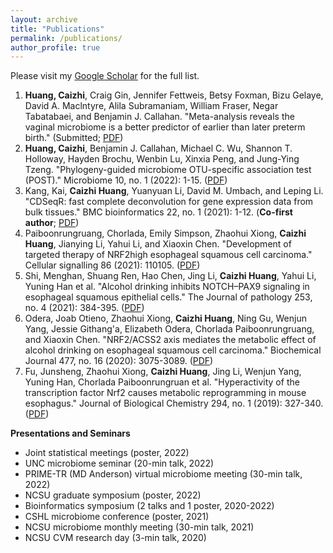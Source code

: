 ```yaml
---
layout: archive
title: "Publications"
permalink: /publications/
author_profile: true
---
```


Please visit my [Google Scholar](https://scholar.google.com/citations?user=UwKQbYcAAAAJ&hl=en) for the full list.


1. **Huang, Caizhi**, Craig Gin, Jennifer Fettweis, Betsy Foxman, Bizu Gelaye, David A. Maclntyre, Alila Subramaniam, William Fraser, Negar Tabatabaei, and Benjamin J. Callahan. "Meta-analysis reveals the vaginal microbiome is a better predictor of earlier than later preterm birth." (Submitted; [PDF](http://hczdavid.github.io/files/meta.pdf))
2. **Huang, Caizhi**, Benjamin J. Callahan, Michael C. Wu, Shannon T. Holloway, Hayden Brochu, Wenbin Lu, Xinxia Peng, and Jung-Ying Tzeng. "Phylogeny-guided microbiome OTU-specific association test (POST)." Microbiome 10, no. 1 (2022): 1-15. ([PDF](http://hczdavid.github.io/files/post_paper.pdf))
3. Kang, Kai, **Caizhi Huang**, Yuanyuan Li, David M. Umbach, and Leping Li. "CDSeqR: fast complete deconvolution for gene expression data from bulk tissues." BMC bioinformatics 22, no. 1 (2021): 1-12. (**Co-first author**; [PDF](http://hczdavid.github.io/files/cdseq_paper.pdf))
4. Paiboonrungruang, Chorlada, Emily Simpson, Zhaohui Xiong, **Caizhi Huang**, Jianying Li, Yahui Li, and Xiaoxin Chen. "Development of targeted therapy of NRF2high esophageal squamous cell carcinoma." Cellular signalling 86 (2021): 110105. ([PDF](http://hczdavid.github.io/files/nrf2-main.pdf))
5. Shi, Menghan, Shuang Ren, Hao Chen, Jing Li, **Caizhi Huang**, Yahui Li, Yuning Han et al. "Alcohol drinking inhibits NOTCH–PAX9 signaling in esophageal squamous epithelial cells." The Journal of pathology 253, no. 4 (2021): 384-395. ([PDF](http://hczdavid.github.io/files/alcohol_paper.pdf))
6. Odera, Joab Otieno, Zhaohui Xiong, **Caizhi Huang**, Ning Gu, Wenjun Yang, Jessie Githang'a, Elizabeth Odera, Chorlada Paiboonrungruang, and Xiaoxin Chen. "NRF2/ACSS2 axis mediates the metabolic effect of alcohol drinking on esophageal squamous cell carcinoma." Biochemical Journal 477, no. 16 (2020): 3075-3089. ([PDF](http://hczdavid.github.io/files/nrf2_joab.pdf))
7. Fu, Junsheng, Zhaohui Xiong, **Caizhi Huang**, Jing Li, Wenjun Yang, Yuning Han, Chorlada Paiboonrungruan et al. "Hyperactivity of the transcription factor Nrf2 causes metabolic reprogramming in mouse esophagus." Journal of Biological Chemistry 294, no. 1 (2019): 327-340. ([PDF](http://hczdavid.github.io/files/hyperactivity.pdf))

**Presentations and Seminars**

* Joint statistical meetings (poster, 2022)
* UNC microbiome seminar (20-min talk, 2022)
* PRIME-TR (MD Anderson) virtual microbiome meeting (30-min talk, 2022)
* NCSU graduate symposium (poster, 2022)
* Bioinformatics symposium (2 talks and 1 poster, 2020-2022)
* CSHL microbiome conference (poster, 2021)
* NCSU microbiome monthly meeting (30-min talk, 2021)
* NCSU CVM research day (3-min talk, 2020)





